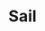 ---
title: Sail
date: 
draft: false

# descripcion
description : Aro de plata pasante

materials: Plata 925

color: Plateado

dimensions: 1,5cm x 2,5cm

code: 01-20-0442

type: "Aros"

categories: []

# Images
# first image will be shown in the product page
images:
  # - image: "images/path_to_image"
  # La ubicacion de las imagenes es imagenes/Aros/Aros.Solo Plata/01-20-0442-sail
  - image: "./images/aros/solo_plata/01-20-0442-estrellas-colgantes_a.JPG"
  - image: "./images/aros/solo_plata/01-20-0442-estrellas-colgantes_b.JPG"
---